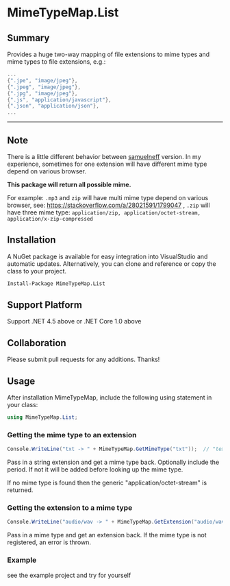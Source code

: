 # MimeTypeMap.List

## Summary
Provides a huge two-way mapping of file extensions to mime types and mime types to file extensions, e.g.:

```c#
...
{".jpe", "image/jpeg"},
{".jpeg", "image/jpeg"},
{".jpg", "image/jpeg"},
{".js", "application/javascript"},
{".json", "application/json"},
...
```

---

## Note

There is a little different behavior between [samuelneff](https://github.com/samuelneff/MimeTypeMap) version. In my experience, sometimes for one extension will have different mime type depend on various browser. 

**This package will return all possible mime.**

For example: `.mp3` and `zip` will have multi mime type depend on various browser, see: https://stackoverflow.com/a/28021591/1799047
, `.zip` will have three mime type: `application/zip, application/octet-stream, application/x-zip-compressed`

## Installation

A NuGet package is available for easy integration into VisualStudio and automatic updates. Alternatively, you can clone and reference or copy the class to your project.

```bash
Install-Package MimeTypeMap.List
```

## Support Platform

Support .NET 4.5 above or .NET Core 1.0 above

## Collaboration

Please submit pull requests for any additions. Thanks!


## Usage

After installation MimeTypeMap, include the following using statement in your class:

```cs
using MimeTypeMap.List;
```

### Getting the mime type to an extension

```cs
Console.WriteLine("txt -> " + MimeTypeMap.GetMimeType("txt"));  // "text/plain"
```

Pass in a string extension and get a mime type back. Optionally include the period. If not it will be added before looking up the mime type.

If no mime type is found then the generic "application/octet-stream" is returned.

### Getting the extension to a mime type

```cs
Console.WriteLine("audio/wav -> " + MimeTypeMap.GetExtension("audio/wav")); // ".wav, .wave"
```

Pass in a mime type and get an extension back. If the mime type is not registered, an error is thrown.

### Example

see the example project and try for yourself
